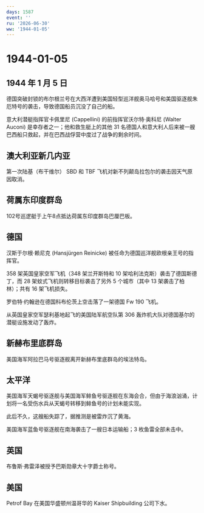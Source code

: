 ```yaml
---
days: 1587
event: ''
ru: '2026-06-30'
ww: '1944-01-05'
---
```


# 1944-01-05

## 1944 年 1 月 5 日

德国突破封锁的布尔根兰号在大西洋遭到美国轻型巡洋舰奥马哈号和美国驱逐舰朱厄特号的袭击，导致德国船员沉没了自己的船。

意大利潜艇指挥官卡佩里尼 (Cappellini) 的前指挥官沃尔特·奥科尼 (Walter
Auconi) 是幸存者之一；他和救生艇上的其他 31
名德国人和意大利人后来被一艘巴西船只救起，并在巴西战俘营中度过了战争的剩余时间。

## 澳大利亚新几内亚

第一次陆基（布干维尔） SBD 和 TBF
飞机对新不列颠岛拉包尔的袭击因天气原因取消。

## 荷属东印度群岛

102号巡逻艇于上午8点抵达荷属东印度群岛巴厘巴板。

## 德国

汉斯于尔根·赖尼克 (Hansjürgen Reinicke)
被任命为德国巡洋舰欧根亲王号的指挥官。

358 架英国皇家空军飞机（348 架兰开斯特和 10
架哈利法克斯）袭击了德国斯德丁，而 28 架蚊式飞机则转移目标袭击了另外 5
个城市（其中 13 架袭击了柏林）；共有 16 架飞机损失。

罗伯特·约翰逊在德国科布伦茨上空击落了一架德国 Fw 190 飞机。

从英国皇家空军瑟利基地起飞的美国陆军航空队第 306
轰炸机大队对德国基尔的潜艇设施发动了轰炸。

## 新赫布里底群岛

美国海军阿拉巴马号驱逐舰离开新赫布里底群岛的埃法特岛。

## 太平洋

美国海军天蝎号驱逐舰与美国海军鲱鱼号驱逐舰在东海会合，但由于海浪汹涌，计划将一名受伤水兵从天蝎号转移到鲱鱼号的计划未能实现。

此后不久，这艘船失踪了，据推测是被雷炸沉了黄海。

美国海军蓝鱼号驱逐舰在南海袭击了一艘日本运输船；3 枚鱼雷全部未击中。

## 英国

布鲁斯·弗雷泽被授予巴斯勋章大十字爵士称号。

## 美国

Petrof Bay 在美国华盛顿州温哥华的 Kaiser Shipbuilding 公司下水。